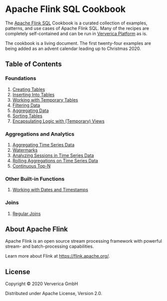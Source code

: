# Apache Flink SQL Cookbook

 The [Apache Flink SQL](https://docs.ververica.com/user_guide/sql_development/index.html) Cookbook is a curated collection of examples, patterns, and use cases of Apache Flink SQL. 
 Many of the recipes are completely self-contained and can be run in [Ververica Platform](https://docs.ververica.com/index.html) as is.

The cookbook is a living document. 
The first twenty-four examples are being added as an advent calendar leading up to Christmas 2020.  

## Table of Contents

### Foundations

1. [Creating Tables](recipes/01/01_create_table.md)
2. [Inserting Into Tables](recipes/04/04_insert_into.md)
3. [Working with Temporary Tables](recipes/05/05_temporary_table.md)
4. [Filtering Data](recipes/02/02_where.md)
5. [Aggregating Data](recipes/03/03_group_by.md)
6. [Sorting Tables](recipes/08/08_order_by.md)
7. [Encapsulating Logic with (Temporary) Views](recipes/13/13_views.md)

### Aggregations and Analytics
1. [Aggregating Time Series Data](recipes/06/06_group_by_window.md)
2. [Watermarks](recipes/07/07_watermarks.md)
3. [Analyzing Sessions in Time Series Data](recipes/09/09_group_by_session_window.md)
4. [Rolling Aggregations on Time Series Data](recipes/10/10_over.md)
5. [Continuous Top-N](recipes/11/11_top_n.md)

### Other Built-in Functions
1. [Working with Dates and Timestamps](recipes/12/12_date_time.md)

### Joins

1. [Regular Joins](recipes/14/14_regular_joins.md)



## About Apache Flink

Apache Flink is an open source stream processing framework with powerful stream- and batch-processing capabilities.

Learn more about Flink at https://flink.apache.org/.

## License 

Copyright © 2020 Ververica GmbH

Distributed under Apache License, Version 2.0.
